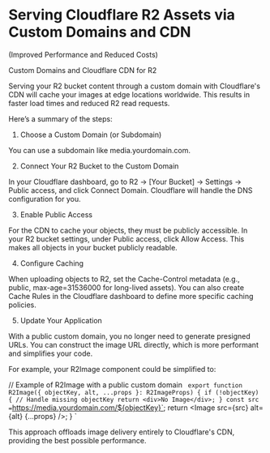 # Serving Cloudflare R2 Assets via Custom Domains and CDN

(Improved Performance and Reduced Costs)

Custom Domains and Cloudflare CDN for R2

Serving your R2 bucket content through a custom domain with
Cloudflare's CDN will cache your images at edge locations worldwide.
This results in faster load times and reduced R2 read requests.

Here’s a summary of the steps:

1. Choose a Custom Domain (or Subdomain)

You can use a subdomain like media.yourdomain.com.

2. Connect Your R2 Bucket to the Custom Domain

In your Cloudflare dashboard, go to R2 -> [Your Bucket] -> Settings ->
Public access, and click Connect Domain. Cloudflare will handle the
DNS configuration for you.

3. Enable Public Access

For the CDN to cache your objects, they must be publicly accessible.
In your R2 bucket settings, under Public access, click Allow Access.
This makes all objects in your bucket publicly readable.

4. Configure Caching

When uploading objects to R2, set the Cache-Control metadata (e.g.,
public, max-age=31536000 for long-lived assets). You can also create
Cache Rules in the Cloudflare dashboard to define more specific
caching policies.

5. Update Your Application

With a public custom domain, you no longer need to generate presigned
URLs. You can construct the image URL directly, which is more
performant and simplifies your code.

For example, your R2Image component could be simplified to:

// Example of R2Image with a public custom domain
`
   export function R2Image({ objectKey, alt, ...props }: R2ImageProps) {
     if (!objectKey) {
       // Handle missing objectKey
       return <div>No Image</div>;
     }
     const src =`https://media.yourdomain.com/${objectKey}`;
return <Image src={src} alt={alt} {...props} />;
}
`

This approach offloads image delivery entirely to Cloudflare's CDN,
providing the best possible performance.
